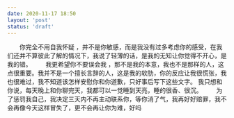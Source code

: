 ```yaml
---
date: 2020-11-17 18:50
layout: 'post'
status: 'draft'
---
```

&emsp;&emsp;你完全不用自我怀疑 ，并不是你敏感，而是我没有过多考虑你的感受，在我们还并不算彼此了解的情况下，我说了轻薄的话，是我的无知让你觉得不开心，是我的错。
&emsp;&emsp;我更希望你不要误会我 ，那不是我的本意，我也不是那样的人，这点很重要。我并不是一个擅长言辞的人，这是我的软肋，你的反应让我很慌张，我也很难过，我不知道该怎样安慰你和你道歉，只好事后写下这些文字。 我只想和你说，每天晚上和你聊完天，我都可以一觉睡到天亮，睡的很香、很沉。
&emsp;&emsp;为了惩罚我自己，我决定三天内不再主动联系你，等你消了气，我再好好赔罪，我不会再像今天这样冒失了，更不会再让你为难，好吗